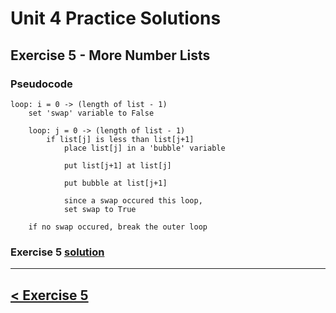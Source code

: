 # Unit 4 Practice Solutions

## **Exercise 5 - More Number Lists**

### Pseudocode

    loop: i = 0 -> (length of list - 1)
        set 'swap' variable to False

        loop: j = 0 -> (length of list - 1)
            if list[j] is less than list[j+1]
                place list[j] in a 'bubble' variable

                put list[j+1] at list[j]

                put bubble at list[j+1]

                since a swap occured this loop,
                set swap to True

        if no swap occured, break the outer loop

### Exercise 5 [solution](./exercise_5_solution.md)

---

## [< Exercise 5](../exercise_5.md)
